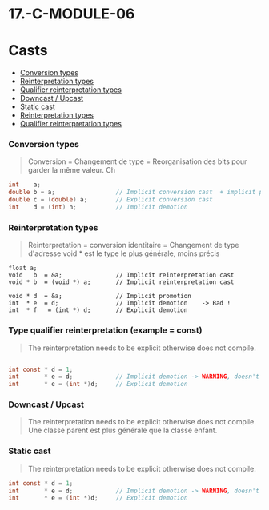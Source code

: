 # 17.-C-MODULE-06

# Casts
* [Conversion types](#Conversion)  
* [Reinterpretation types ](#Reinterpretation-types)  
* [Qualifier reinterpretation types ](#Reinterpretation-types)  
* [Downcast / Upcast](#Downcast-/-Upcast)  
* [Static cast](#Static-cast)  
* [Reinterpretation types ](#Reinterpretation-types)  
* [Qualifier reinterpretation types ](#Reinterpretation-types)  

### Conversion types
>  Conversion = Changement de type = Reorganisation des bits pour garder la même valeur. Ch
```C
int    a;
double b = a;                 // Implicit conversion cast  + implicit promotion
double c = (double) a;        // Explicit conversion cast
int    d = (int) n;           // Implicit demotion
```

### Reinterpretation types
> Reinterpretation = conversion identitaire = Changement de type d'adresse
> void * est le type le plus générale, moins précis 
```
float a;
void   b  = &a;               // Implicit reinterpretation cast
void * b  = (void *) a;       // Implicit reinterpretation cast

void * d  = &a;               // Implicit promotion 
int  * e  = d;                // Implicit demotion    -> Bad ! 
int  * f   = (int *) d;       // Explicit demotion
```

### Type qualifier reinterpretation (example = const)
>  The reinterpretation needs to be explicit otherwise does not compile.
```C

int const * d = 1;
int       * e = d;            // Implicit demotion -> WARNING, doesn't compile
int       * e = (int *)d;     // Explicit demotion 
```
### Downcast / Upcast
>  The reinterpretation needs to be explicit otherwise does not compile.
>  Une classe parent est plus générale que la classe enfant.

### Static cast
>  The reinterpretation needs to be explicit otherwise does not compile.
```C
int const * d = 1;
int       * e = d;            // Implicit demotion -> WARNING, doesn't compile
int       * e = (int *)d;     // Explicit demotion 
```
